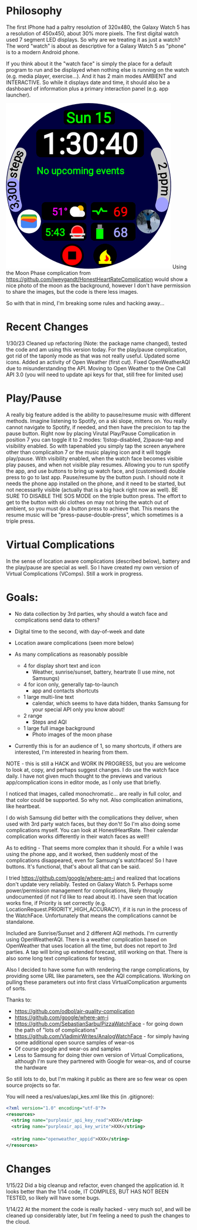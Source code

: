 # Philosophy

The first IPhone had a paltry resolution of 320x480, the Galaxy Watch 5 has a resolution of 450x450,
about 30% more pixels. The first digital watch used 7 segment LED displays. So why are we treating
it as just a watch? The word "watch" is about as descriptive for a Galaxy Watch 5 as "phone" is to a
modern Android phone.

If you think about it the "watch face" is simply the place for a default program to run and be
displayed when nothing else is running on the watch (e.g. media player, exercise...). And it has 2
main modes AMBIENT and INTERACTIVE. So while it displays date and time, it should also be a
dashboard of information plus a primary interaction panel (e.g. app launcher).

![Watch](./images/Watch.png) Using the Moon Phase complication
from https://github.com/jweygandt/HonestHeartRateComplication would show a nice photo of the moon as
the background, however I don't have permission to share the images, but the code is there less
images.

So with that in mind, I'm breaking some rules and hacking away...

# Recent Changes

1/30/23 Cleaned up refactoring (Note: the package name changed), tested the code and am using this
version today. For the play/pause complication, got rid of the taponly mode as that was not really
useful. Updated some icons. Added an activity of Open Weather (first cut). Fixed OpenWeatherAQI due
to misunderstanding the API. Moving to Open Weather to the One Call API 3.0 (you will need to update
api keys for that, still free for limited use)

# Play/Pause

A really big feature added is the ability to pause/resume music with different methods. Imagine
listening to Spotify, on a ski slope, mittens on. You really cannot navigate to Spotify, if needed,
and then have the precision to tap the pause button. Right now by placing Virutal Play/Pause
Complication in position 7 you can toggle it to 2 modes: 1)stop-disabled, 2)pause-tap and visibility
enabled. So with tapenabled you simply tap the screen anywhere other than complicaiton 7 or the
music playing icon and it will toggle play/pause. With visibility enabled, when the watch face
becomes visible play pauses, and when not visible play resumes. Allowing you to run spotify the app,
and use buttons to bring up watch face, and (customised) double press to go to last app.
Pause/resume by the button push. I should note it needs the phone app installed on the phone, and it
need to be started, but not necessarlly visible (actually that is a big hack right now as well). BE
SURE TO DISABLE THE SOS MODE on the triple button press. The effort to get to the button with ski
clothes on may not bring the watch out of ambient, so you must do a button press to achieve that.
This means the resume music will be "press-pause-double-press", which sometimes is a triple press.

# Virtual Complications

In the sense of location aware complications (described below), battery and the play/pause are
special as well. So I have created my own version of Virtual Complications (VComps). Still a work in
progress.

# Goals:

* No data collection by 3rd parties, why should a watch face and complications send data to others?
* Digital time to the second, with day-of-week and date
* Location aware complications (seen more below)
* As many complications as reasonably possible
  * 4 for display short text and icon
    * Weather, sunrise/sunset, battery, heartrate (I use mine, not Samsungs)
  * 4 for icon only, generally tap-to-launch
    * app and contacts shortcuts
  * 1 large multi-line text
    * calendar, which seems to have data hidden, thanks Samsung for your special API only you know
      about!
  * 2 range
    * Steps and AQI
  * 1 large full image background
    * Photo images of the moon phase

* Currently this is for an audience of 1, so many shortcuts, if others are interested, I'm
  interested in hearing from them.

NOTE - this is still a HACK and WORK IN PROGRESS, but you are welcome to look at, copy, and perhaps
suggest changes. I do use the watch face daily. I have not given much thought to the previews and
various app/complication icons in editor mode, as I only use that briefly.

I noticed that images, called monochromatic... are really in full color, and that color could be
supported. So why not. Also complication animations, like heartbeat.

I do wish Samsung did better with the complications they deliver, when used with 3rd party watch
faces, but they don't! So I'm also doing some complications myself. You can look at HonestHeartRate.
Their calendar complication works differently in their watch faces as well!!

As to editing - That seems more complex than it should. For a while I was using the phone app, and
it worked, then suddenly most of the complications disappeared, even for Samsung's watchfaces! So I
have buttons. It's functional, that's about all that can be said.

I tried https://github.com/google/where-am-i and realized that locations don't update very
reliabily. Tested on Galaxy Watch 5. Perhaps some power/permission management for complications,
likely througly undocumented (if not I'd like to read about it). I have seen that location works
fine, if Priority is set correctly (e.g. LocationRequest.PRIORITY_HIGH_ACCURACY), if it is run in
the process of the WatchFace. Unfortunately that means the complications cannot be standalone.

Included are Sunrise/Sunset and 2 different AQI methods. I'm currently using OpenWeatherAQI. There
is a weather complication based on OpenWeather that uses location all the time, but does not report
to 3rd parties. A tap will bring up extended forecast, still working on that. There is also some
long text complications for testing.

Also I decided to have some fun with rendering the range complications, by providing some URL like
parameters, see the AQI complications. Working on pulling these parameters out into first
class VirtualComplication arguments of sorts.

Thanks to:

* https://github.com/odbol/air-quality-complication
* https://github.com/google/where-am-i
* https://github.com/SebastianSarbu/PizzaWatchFace - for going down the path of "lots of
  complications"
* https://github.com/VladimirWrites/AnalogWatchFace - for simply having some additional open source
  samples of wear-os
* Of course google and wear-os and samples
* Less to Samsung for doing thier own version of Virtual Complications, although I'm sure they
  partnered with Google for wear-os, and of course the hardware

So still lots to do, but I'm making it public as there are so few wear os open source projects so
far.

You will need a res/values/api_kes.xml like this (in .gitignore):

```xml
<?xml version="1.0" encoding="utf-8"?>
<resources>
  <string name="purpleair_api_key_read">XXX</string>
  <string name="purpleair_api_key_write">XXX</string>

  <string name="openweather_appid">XXX</string>
</resources>
```

# Changes

1/15/22 Did a big cleanup and refactor, even changed the application id. It looks better than the
1/14 code, IT COMPILES, BUT HAS NOT BEEN TESTED, so likely will have some bugs.

1/14/22 At the moment the code is really hacked - very much so!, and will be cleaned up considerably
later, but I'm feeling a need to push the changes to the cloud.

